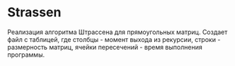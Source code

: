 # Strassen
Реализация алгоритма Штрассена для прямоугольных матриц. Создает файл с таблицей, где столбцы - момент выхода из рекурсии, строки - размерность матриц, ячейки пересечений - время выполнения программы.
